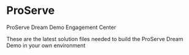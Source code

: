 # ProServe
ProServe Dream Demo Engagement Center

These are the latest solution files needed to build the ProServe Dream Demo in your own environment
